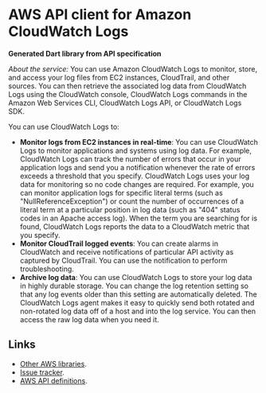 # AWS API client for Amazon CloudWatch Logs

**Generated Dart library from API specification**

*About the service:*
You can use Amazon CloudWatch Logs to monitor, store, and access your log
files from EC2 instances, CloudTrail, and other sources. You can then
retrieve the associated log data from CloudWatch Logs using the CloudWatch
console, CloudWatch Logs commands in the Amazon Web Services CLI, CloudWatch
Logs API, or CloudWatch Logs SDK.

You can use CloudWatch Logs to:

<ul>
<li>
<b>Monitor logs from EC2 instances in real-time</b>: You can use CloudWatch
Logs to monitor applications and systems using log data. For example,
CloudWatch Logs can track the number of errors that occur in your
application logs and send you a notification whenever the rate of errors
exceeds a threshold that you specify. CloudWatch Logs uses your log data for
monitoring so no code changes are required. For example, you can monitor
application logs for specific literal terms (such as
"NullReferenceException") or count the number of occurrences of a literal
term at a particular position in log data (such as "404" status codes in an
Apache access log). When the term you are searching for is found, CloudWatch
Logs reports the data to a CloudWatch metric that you specify.
</li>
<li>
<b>Monitor CloudTrail logged events</b>: You can create alarms in CloudWatch
and receive notifications of particular API activity as captured by
CloudTrail. You can use the notification to perform troubleshooting.
</li>
<li>
<b>Archive log data</b>: You can use CloudWatch Logs to store your log data
in highly durable storage. You can change the log retention setting so that
any log events older than this setting are automatically deleted. The
CloudWatch Logs agent makes it easy to quickly send both rotated and
non-rotated log data off of a host and into the log service. You can then
access the raw log data when you need it.
</li>
</ul>

## Links

- [Other AWS libraries](https://github.com/agilord/aws_client/tree/master/generated).
- [Issue tracker](https://github.com/agilord/aws_client/issues).
- [AWS API definitions](https://github.com/aws/aws-sdk-js/tree/master/apis).
